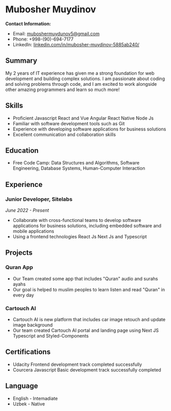 # Mubosher Muydinov

**Contact Information:**

- Email: muboshermuydunov5@gmail.com
- Phone: +998-(90)-694-7177
- LinkedIn: [linkedin.com/in/mubosher-muydinov-5885ab240/](https://www.linkedin.com/in/mubosher-muydinov-5885ab240/)

## Summary

My 2 years of IT experience has given me a strong foundation for web development and building complex solutions. I am passionate about coding and solving problems through code, and I am excited to work alongside other amazing programmers and learn so much more!

## Skills

- Proficient Javascript React and Vue Angular React Native Node Js
- Familiar with software development tools such as Git
- Experience with developing software applications for business solutions
- Excellent communication and collaboration skills

## Education

- Free Code Camp: Data Structures and Algorithms, Software Engineering, Database Systems, Human-Computer Interaction

## Experience

### Junior Developer, Sitelabs

_June 2022 - Present_

- Collaborate with cross-functional teams to develop software applications for business solutions, including embedded software and mobile applications
- Using a frontend technologies React Js Next Js and Typescript

## Projects

### Quran App

- Our Team created some app that includes "Quran" audio and surahs ayahs
- Our goal is helped to muslim peoples to learn listen and read "Quran" in every day

### Cartouch AI

- Cartouch AI is new platform that includes car image retouch and update image background
- Our team created Cartouch AI portal and landing page using Next JS Typescript and Styled-Components

## Certifications

- Udacity Frontend development track completed successfully
- Courcera Javascript Basic development track successfully completed

## Language
- English - Intemadiate
- Uzbek - Native
